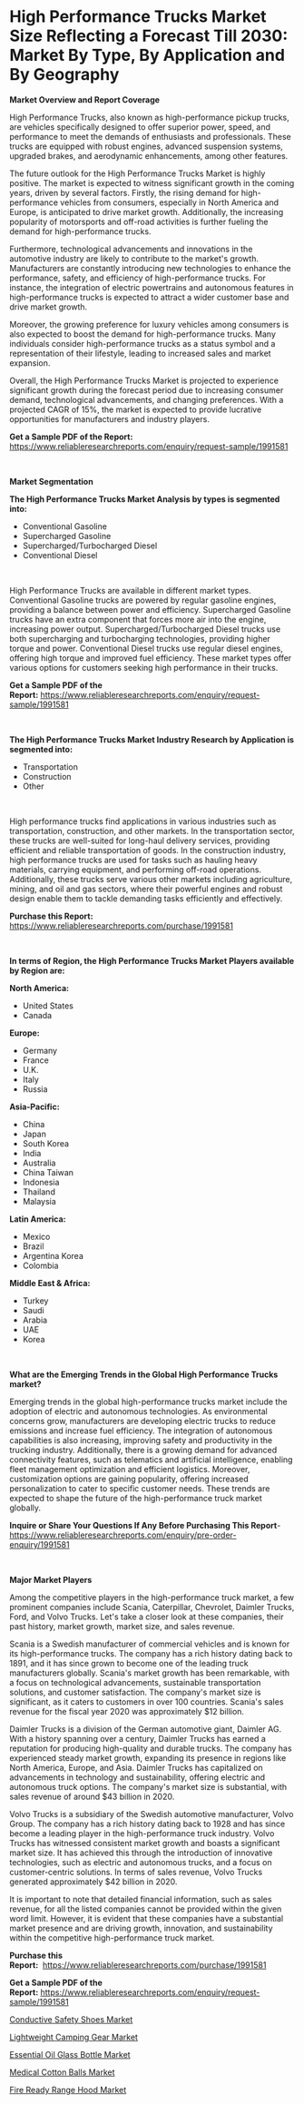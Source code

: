 <p><h1>High Performance Trucks Market Size Reflecting a Forecast Till 2030: Market By Type, By Application and By Geography</h1></p><p><strong>Market Overview and Report Coverage</strong></p>
<p><p>High Performance Trucks, also known as high-performance pickup trucks, are vehicles specifically designed to offer superior power, speed, and performance to meet the demands of enthusiasts and professionals. These trucks are equipped with robust engines, advanced suspension systems, upgraded brakes, and aerodynamic enhancements, among other features.</p><p>The future outlook for the High Performance Trucks Market is highly positive. The market is expected to witness significant growth in the coming years, driven by several factors. Firstly, the rising demand for high-performance vehicles from consumers, especially in North America and Europe, is anticipated to drive market growth. Additionally, the increasing popularity of motorsports and off-road activities is further fueling the demand for high-performance trucks.</p><p>Furthermore, technological advancements and innovations in the automotive industry are likely to contribute to the market's growth. Manufacturers are constantly introducing new technologies to enhance the performance, safety, and efficiency of high-performance trucks. For instance, the integration of electric powertrains and autonomous features in high-performance trucks is expected to attract a wider customer base and drive market growth.</p><p>Moreover, the growing preference for luxury vehicles among consumers is also expected to boost the demand for high-performance trucks. Many individuals consider high-performance trucks as a status symbol and a representation of their lifestyle, leading to increased sales and market expansion.</p><p>Overall, the High Performance Trucks Market is projected to experience significant growth during the forecast period due to increasing consumer demand, technological advancements, and changing preferences. With a projected CAGR of 15%, the market is expected to provide lucrative opportunities for manufacturers and industry players.</p></p>
<p><strong>Get a Sample PDF of the Report:</strong> <a href="https://www.reliableresearchreports.com/enquiry/request-sample/1991581">https://www.reliableresearchreports.com/enquiry/request-sample/1991581</a></p>
<p>&nbsp;</p>
<p><strong>Market Segmentation</strong></p>
<p><strong>The High Performance Trucks Market Analysis by types is segmented into:</strong></p>
<p><ul><li>Conventional Gasoline</li><li>Supercharged Gasoline</li><li>Supercharged/Turbocharged Diesel</li><li>Conventional Diesel</li></ul></p>
<p>&nbsp;</p>
<p><p>High Performance Trucks are available in different market types. Conventional Gasoline trucks are powered by regular gasoline engines, providing a balance between power and efficiency. Supercharged Gasoline trucks have an extra component that forces more air into the engine, increasing power output. Supercharged/Turbocharged Diesel trucks use both supercharging and turbocharging technologies, providing higher torque and power. Conventional Diesel trucks use regular diesel engines, offering high torque and improved fuel efficiency. These market types offer various options for customers seeking high performance in their trucks.</p></p>
<p><strong>Get a Sample PDF of the Report:</strong>&nbsp;<a href="https://www.reliableresearchreports.com/enquiry/request-sample/1991581">https://www.reliableresearchreports.com/enquiry/request-sample/1991581</a></p>
<p>&nbsp;</p>
<p><strong>The High Performance Trucks Market Industry Research by Application is segmented into:</strong></p>
<p><ul><li>Transportation</li><li>Construction</li><li>Other</li></ul></p>
<p>&nbsp;</p>
<p><p>High performance trucks find applications in various industries such as transportation, construction, and other markets. In the transportation sector, these trucks are well-suited for long-haul delivery services, providing efficient and reliable transportation of goods. In the construction industry, high performance trucks are used for tasks such as hauling heavy materials, carrying equipment, and performing off-road operations. Additionally, these trucks serve various other markets including agriculture, mining, and oil and gas sectors, where their powerful engines and robust design enable them to tackle demanding tasks efficiently and effectively.</p></p>
<p><strong>Purchase this Report:</strong>&nbsp; <a href="https://www.reliableresearchreports.com/purchase/1991581">https://www.reliableresearchreports.com/purchase/1991581</a></p>
<p>&nbsp;</p>
<p><strong>In terms of Region, the High Performance Trucks Market Players available by Region are:</strong></p>
<p>
    <p> <strong> North America: </strong>
        <ul>
            <li>United States</li>
            <li>Canada</li>
        </ul>
        </p> 
    <p> <strong> Europe: </strong>
        <ul>
            <li>Germany</li>
            <li>France</li>
            <li>U.K.</li>
            <li>Italy</li>
            <li>Russia</li>
        </ul>
        </p> 
    <p> <strong> Asia-Pacific: </strong>
        <ul>
            <li>China</li>
            <li>Japan</li>
            <li>South Korea</li>
            <li>India</li>
            <li>Australia</li>
            <li>China Taiwan</li>
            <li>Indonesia</li>
            <li>Thailand</li>
            <li>Malaysia</li>
        </ul>
        </p> 
    <p> <strong> Latin America: </strong>
        <ul>
            <li>Mexico</li>
            <li>Brazil</li>
            <li>Argentina Korea</li>
            <li>Colombia</li>
        </ul>
        </p> 
    <p> <strong> Middle East & Africa: </strong>
        <ul>
            <li>Turkey</li>
            <li>Saudi</li>
            <li>Arabia</li>
            <li>UAE</li>
            <li>Korea</li>
        </ul>
    </p>
    </p>
<p>&nbsp;</p>
<p><strong>What are the Emerging Trends in the Global High Performance Trucks market?</strong></p>
<p><p>Emerging trends in the global high-performance trucks market include the adoption of electric and autonomous technologies. As environmental concerns grow, manufacturers are developing electric trucks to reduce emissions and increase fuel efficiency. The integration of autonomous capabilities is also increasing, improving safety and productivity in the trucking industry. Additionally, there is a growing demand for advanced connectivity features, such as telematics and artificial intelligence, enabling fleet management optimization and efficient logistics. Moreover, customization options are gaining popularity, offering increased personalization to cater to specific customer needs. These trends are expected to shape the future of the high-performance truck market globally.</p></p>
<p><strong>Inquire or Share Your Questions If Any Before Purchasing This Report</strong>- <a href="https://www.reliableresearchreports.com/enquiry/pre-order-enquiry/1991581">https://www.reliableresearchreports.com/enquiry/pre-order-enquiry/1991581</a></p>
<p>&nbsp;</p>
<p><strong>Major Market Players</strong></p>
<p><p>Among the competitive players in the high-performance truck market, a few prominent companies include Scania, Caterpillar, Chevrolet, Daimler Trucks, Ford, and Volvo Trucks. Let's take a closer look at these companies, their past history, market growth, market size, and sales revenue.</p><p>Scania is a Swedish manufacturer of commercial vehicles and is known for its high-performance trucks. The company has a rich history dating back to 1891, and it has since grown to become one of the leading truck manufacturers globally. Scania's market growth has been remarkable, with a focus on technological advancements, sustainable transportation solutions, and customer satisfaction. The company's market size is significant, as it caters to customers in over 100 countries. Scania's sales revenue for the fiscal year 2020 was approximately $12 billion.</p><p>Daimler Trucks is a division of the German automotive giant, Daimler AG. With a history spanning over a century, Daimler Trucks has earned a reputation for producing high-quality and durable trucks. The company has experienced steady market growth, expanding its presence in regions like North America, Europe, and Asia. Daimler Trucks has capitalized on advancements in technology and sustainability, offering electric and autonomous truck options. The company's market size is substantial, with sales revenue of around $43 billion in 2020.</p><p>Volvo Trucks is a subsidiary of the Swedish automotive manufacturer, Volvo Group. The company has a rich history dating back to 1928 and has since become a leading player in the high-performance truck industry. Volvo Trucks has witnessed consistent market growth and boasts a significant market size. It has achieved this through the introduction of innovative technologies, such as electric and autonomous trucks, and a focus on customer-centric solutions. In terms of sales revenue, Volvo Trucks generated approximately $42 billion in 2020.</p><p>It is important to note that detailed financial information, such as sales revenue, for all the listed companies cannot be provided within the given word limit. However, it is evident that these companies have a substantial market presence and are driving growth, innovation, and sustainability within the competitive high-performance truck market.</p></p>
<p><strong>Purchase this Report:</strong>&nbsp;&nbsp;<a href="https://www.reliableresearchreports.com/purchase/1991581">https://www.reliableresearchreports.com/purchase/1991581</a></p>
<p></p>
<p><strong>Get a Sample PDF of the Report:</strong>&nbsp;<a href="https://www.reliableresearchreports.com/enquiry/request-sample/1991581">https://www.reliableresearchreports.com/enquiry/request-sample/1991581</a></p>
<p><p><a href="https://medium.com/@shanieprice69879/conductive-safety-shoes-market-share-evolution-and-market-growth-trends-2023-2030-696e65bdd2cd">Conductive Safety Shoes Market</a></p><p><a href="https://medium.com/@lottiejerde6456/lightweight-camping-gear-market-insight-market-trends-growth-forecasted-from-2023-to-2030-b5712b3a1baf">Lightweight Camping Gear Market</a></p><p><a href="https://medium.com/@drakesporer988/essential-oil-glass-bottle-market-insight-market-trends-growth-forecasted-from-2023-to-2030-012f12207a71">Essential Oil Glass Bottle Market</a></p><p><a href="https://medium.com/@cletaturner879789/medical-cotton-balls-market-trends-and-market-analysis-forecasted-for-period-2023-2030-a3954c72465c">Medical Cotton Balls Market</a></p><p><a href="https://medium.com/@lulukerluke/fire-ready-range-hood-market-the-key-to-successful-business-strategy-forecast-till-2030-a89ab9caf0a8">Fire Ready Range Hood Market</a></p></p>